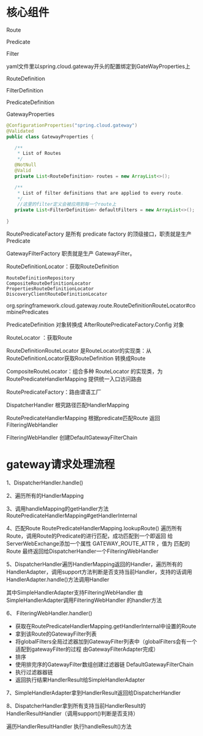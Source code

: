 # 核心组件 

Route



Predicate



Filter



yaml文件里以spring.cloud.gateway开头的配置绑定到GateWayProperties上    

RouteDefinition

FilterDefinition

PredicateDefinition



GatewayProperties



```java
@ConfigurationProperties("spring.cloud.gateway")
@Validated
public class GatewayProperties {

   /**
    * List of Routes
    */
   @NotNull
   @Valid
   private List<RouteDefinition> routes = new ArrayList<>();

   /**
    * List of filter definitions that are applied to every route.
    */
    //这里的filter定义会被应用到每一个route上
   private List<FilterDefinition> defaultFilters = new ArrayList<>();
    
}
```



RoutePredicateFactory 是所有 predicate factory 的顶级接口，职责就是生产 Predicate

GatewayFilterFactory 职责就是生产 GatewayFilter。

RouteDefinitionLocator：获取RouteDefinition

```
RouteDefinitionRepository
CompositeRouteDefinitionLocator
PropertiesRouteDefinitionLocator
DiscoveryClientRouteDefinitionLocator
```





org.springframework.cloud.gateway.route.RouteDefinitionRouteLocator#combinePredicates

PredicateDefinition 对象转换成 AfterRoutePredicateFactory.Config 对象 

RouteLocator ：获取Route











RouteDefinitionRouteLocator 是RouteLocator的实现类：从RouteDefinitionLocator获取RouteDefinition 转换成Route



CompositeRouteLocator：组合多种 RouteLocator 的实现类，为 RoutePredicateHandlerMapping 提供统一入口访问路由



RoutePredicateFactory：路由谓语工厂





DispatcherHandler   根究路径匹配HandlerMapping

RoutePredicateHandlerMapping   根据predicate匹配Route 返回FilteringWebHandler

FilteringWebHandler 创建DefaultGatewayFilterChain





# gateway请求处理流程



1、DispatcherHandler.handle()  

2、遍历所有的HandlerMapping

3、调用handleMapping的getHandler方法   RoutePredicateHandlerMapping#getHandlerInternal

4、匹配Route RoutePredicateHandlerMapping.lookupRoute() 遍历所有Route，调用Route的Predicate的进行匹配，成功匹配到一个即返回      给ServerWebExchange添加一个属性 GATEWAY_ROUTE_ATTR ，值为 匹配的 Route                       最终返回给DispatcherHandler一个FilteringWebHandler

5、DispatcherHandler遍历HandlerMapping返回的Handler，遍历所有的HandlerAdapter，调用support方法判断是否支持当前Handler，支持的话调用HandlerAdapter.handle()方法调用Handler

其中SimpleHandlerAdapter支持FilteringWebHandler 由SimpleHandlerAdapter调用FilteringWebHandler 的handler方法

6、 FilteringWebHandler.handler()

- 获取在RoutePredicateHandlerMapping.getHandlerInternal中设置的Route
- 拿到该Route的GatewayFilter列表
- 将globalFilters全局过滤器加到GatewayFilter列表中（globalFilters会有一个适配到gatewayFilter的过程  由GatewayFilterAdapter完成）
- 排序
- 使用排完序的GatewayFilter数组创建过滤器链 DefaultGatewayFilterChain
- 执行过滤器器链
- 返回执行结果HandlerResult给SimpleHandlerAdapter



7、SimpleHandlerAdapter拿到HandlerResult返回给DispatcherHandler



8、DispatcherHandler拿到所有支持当前HandlerResult的HandlerResultHandler（调用support()判断是否支持）

遍历HandlerResultHandler 执行handleResult()方法















